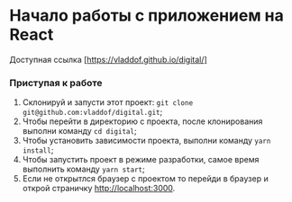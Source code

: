 # Начало работы с приложением на React

Доступная ссылка [https://vladdof.github.io/digital/]
&nbsp;
&nbsp;
### Приступая к работе

1. Склонируй и запусти этот проект: `git clone git@github.com:vladdof/digital.git`;
2. Чтобы перейти в директорию с проекта, после клонирования выполни команду `cd digital`;
3. Чтобы установить зависимости проекта, выполни команду `yarn install`;
4. Чтобы запустить проект в режиме разработки, самое время выполнить  команду `yarn start`;
5. Если не открытлся браузер с проектом то перейди в браузер и открой страничку [http://localhost:3000](http://localhost:3000).

